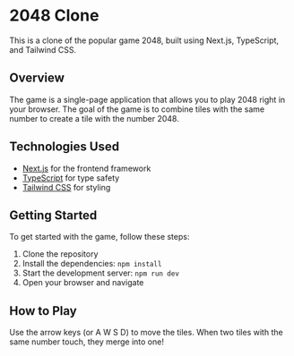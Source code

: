 # 2048 Clone

This is a clone of the popular game 2048, built using Next.js, TypeScript, and Tailwind CSS.

## Overview

The game is a single-page application that allows you to play 2048 right in your browser. The goal of the game is to combine tiles with the same number to create a tile with the number 2048.

## Technologies Used

- [Next.js](https://nextjs.org/) for the frontend framework
- [TypeScript](https://www.typescriptlang.org/) for type safety
- [Tailwind CSS](https://tailwindcss.com/) for styling

## Getting Started

To get started with the game, follow these steps:

1. Clone the repository
2. Install the dependencies: `npm install` 
3. Start the development server: `npm run dev`
4. Open your browser and navigate

## How to Play

Use the arrow keys (or A W S D) to move the tiles. When two tiles with the same number touch, they merge into one!
